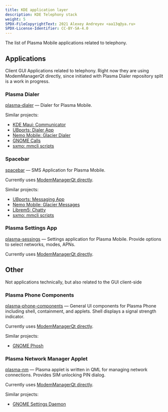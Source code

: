 ```yaml
---
title: KDE application layer
description: KDE Telephony stack
weight: 5
SPDX-FileCopyrightText: 2021 Alexey Andreyev <aa13q@ya.ru>
SPDX-License-Identifier: CC-BY-SA-4.0
---
```


The list of Plasma Mobile applications related to telephony.

## Applications

Client GUI Applications related to telephony. Right now they are using ModemManagerQt directly, since initiated with Plasma Dialer repository split is a work in progress.

### Plasma Dialer

[plasma-dialer](https://invent.kde.org/plasma-mobile/plasma-dialer/) — Dialer for Plasma Mobile.

Similar projects:

+ [KDE Maui: Communicator](https://invent.kde.org/maui/communicator)
+ [UBports: Dialer App](https://github.com/ubports/dialer-app)
+ [Nemo Mobile: Glacier Dialer](https://github.com/nemomobile-ux/glacier-dialer)
+ [GNOME Calls](https://gitlab.gnome.org/GNOME/calls)
+ [sxmo: mmcli scripts](https://git.sr.ht/~mil/sxmo-utils/tree/master/item/scripts/modem)

### Spacebar

[spacebar](https://invent.kde.org/plasma-mobile/spacebar/) — SMS Application for Plasma Mobile.

Currently uses [ModemManagerQt directly](https://invent.kde.org/plasma-mobile/spacebar/-/merge_requests/48).

Similar projects:

+ [UBports: Messaging App](https://github.com/ubports/messaging-app)
+ [Nemo Mobile: Glacier Messages](https://github.com/nemomobile-ux/glacier-messages)
+ [Librem5: Chatty](https://source.puri.sm/Librem5/chatty)
+ [sxmo: mmcli scripts](https://git.sr.ht/~mil/sxmo-utils/tree/master/item/scripts/modem)

### Plasma Settings App

[plasma-sessings](https://invent.kde.org/plasma-mobile/plasma-settings) — Settings application for Plasma Mobile. Provide options to select networks, modes, APNs.

Currently uses [ModemManagerQt directly](https://invent.kde.org/plasma-mobile/plasma-settings/-/merge_requests/92).

## Other

Not applications technically, but also related to the GUI client-side

### Plasma Phone Components

[plasma-phone-components](https://invent.kde.org/plasma/plasma-phone-components) — General UI components for Plasma Phone including shell, containment, and applets. Shell displays a signal strength indicator.

Currently uses [ModemManagerQt directly](https://invent.kde.org/plasma/plasma-phone-components/-/merge_requests/176).

Similar projects:

+ [GNOME Phosh](https://gitlab.gnome.org/World/Phosh/phosh/-/tree/main/src/wwan)

### Plasma Network Manager Applet

[plasma-nm](https://invent.kde.org/plasma/plasma-nm) — Plasma applet is written in QML for managing network connections. Provides SIM unlocking PIN dialog.

Currently uses [ModemManagerQt directly](https://invent.kde.org/plasma/plasma-nm/-/merge_requests/66).

Similar projects:

+ [GNOME Settings Daemon](https://gitlab.gnome.org/GNOME/gnome-settings-daemon)

